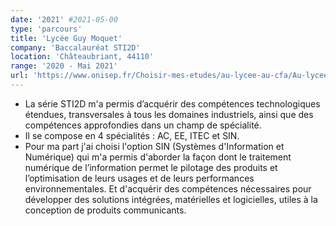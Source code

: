 ```yaml
---
date: '2021' #2021-05-00
type: 'parcours'
title: 'Lycée Guy Moquet'
company: 'Baccalauréat STI2D'
location: 'Châteaubriant, 44110'
range: '2020 - Mai 2021'
url: 'https://www.onisep.fr/Choisir-mes-etudes/au-lycee-au-cfa/Au-lycee-general-et-technologique/la-voie-technologique-en-premiere-et-terminale/le-bac-sti2d-sciences-et-technologies-de-l-industrie-et-du-developpement-durable'
---
```


- La série STI2D m'a permis d’acquérir des compétences technologiques étendues, transversales à tous les domaines industriels, ainsi que des compétences approfondies dans un champ de spécialité.
- Il se compose en 4 spécialités : AC, EE, ITEC et SIN.
- Pour ma part j'ai choisi l'option SIN (Systèmes d'Information et Numérique) qui m'a permis d'aborder la façon dont le traitement numérique de l’information permet le pilotage des produits et l’optimisation de leurs usages et de leurs performances environnementales. Et d'acquérir des compétences nécessaires pour développer des solutions intégrées, matérielles et logicielles, utiles à la conception de produits communicants.
